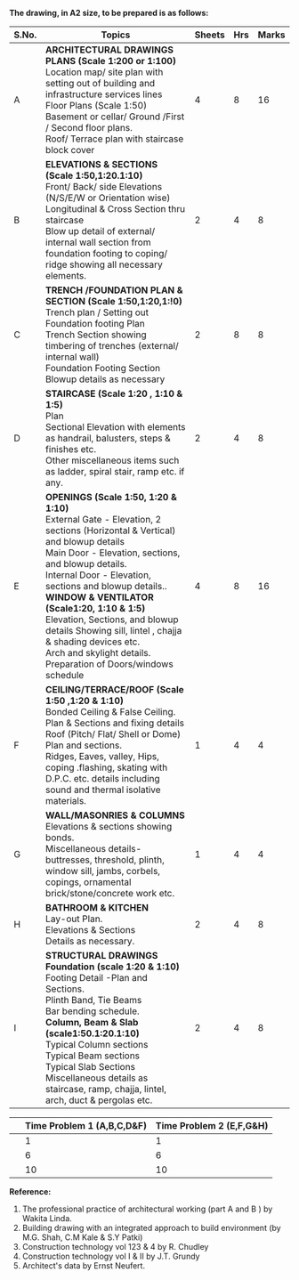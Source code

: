 **The drawing, in A2 size, to be prepared is as follows:**

| S.No. | Topics                                                                                                                                                                                                                                                                                                                                                                                                                                                                    | Sheets | Hrs | Marks |
| ----- | ------------------------------------------------------------------------------------------------------------------------------------------------------------------------------------------------------------------------------------------------------------------------------------------------------------------------------------------------------------------------------------------------------------------------------------------------------------------------- | ------ | --- | ----- |
| A     | **ARCHITECTURAL DRAWINGS**<br>**PLANS (Scale 1:200 or 1:100)**<br>Location map/ site plan with setting out of building and infrastructure services lines<br>Floor Plans (Scale 1:50)<br>Basement or cellar/ Ground /First / Second floor plans.<br>Roof/ Terrace plan with staircase block cover                                                                                                                                                                          | 4      | 8   | 16    |
| B     | **ELEVATIONS & SECTIONS (Scale 1:50,1:20.1:10)**<br>Front/ Back/ side Elevations (N/S/E/W or Orientation wise)<br>Longitudinal & Cross Section thru staircase<br>Blow up detail of external/ internal wall section from foundation footing to coping/ ridge showing all necessary elements.                                                                                                                                                                               | 2      | 4   | 8     |
| C     | **TRENCH /FOUNDATION PLAN & SECTION (Scale 1:50,1:20,1:!0)**<br>Trench plan / Setting out<br>Foundation footing Plan<br>Trench Section showing timbering of trenches (external/ internal wall)<br>Foundation Footing Section<br>Blowup details as necessary                                                                                                                                                                                                               | 2      | 8   | 8     |
| D     | **STAIRCASE (Scale 1:20 , 1:10 & 1:5)**<br>Plan<br>Sectional Elevation with elements as handrail, balusters, steps & finishes etc.<br>Other miscellaneous items such as ladder, spiral stair, ramp etc. if any.                                                                                                                                                                                                                                                           | 2      | 4   | 8     |
| E     | **OPENINGS (Scale 1:50, 1:20 & 1:10)**<br>External Gate - Elevation, 2 sections (Horizontal & Vertical) and blowup details<br>Main Door - Elevation, sections, and blowup details.<br>Internal Door - Elevation, sections and blowup details.. <br>**WINDOW & VENTILATOR (Scale1:20, 1:10 & 1:5)**<br>Elevation, Sections, and blowup details Showing sill, lintel , chajja & shading devices etc.<br>Arch and skylight details.<br>Preparation of Doors/windows schedule | 4      | 8   | 16    |
| F     | **CEILING/TERRACE/ROOF (Scale 1:50 ,1:20 & 1:10)**<br>Bonded Ceiling & False Ceiling.<br>Plan & Sections and fixing details<br>Roof (Pitch/ Flat/ Shell or Dome)<br>Plan and sections.<br>Ridges, Eaves, valley, Hips, coping .flashing, skating with D.P.C. etc. details including sound and thermal isolative materials.                                                                                                                                                | 1      | 4   | 4     |
| G     | **WALL/MASONRIES & COLUMNS**<br>Elevations & sections showing bonds.<br>Miscellaneous details-buttresses, threshold, plinth, window sill, jambs, corbels, copings, ornamental brick/stone/concrete work etc.                                                                                                                                                                                                                                                              | 1      | 4   | 4     |
| H     | **BATHROOM & KITCHEN**<br>Lay-out Plan.<br>Elevations & Sections<br>Details as necessary.                                                                                                                                                                                                                                                                                                                                                                                 | 2      | 4   | 8     |
| I     | **STRUCTURAL DRAWINGS**<br>**Foundation (scale 1:20 & 1:10)**<br>Footing Detail -Plan and Sections.<br>Plinth Band, Tie Beams<br>Bar bending schedule.<br>**Column, Beam & Slab (scale1:50.1:20.1:10)**<br>Typical Column sections<br>Typical Beam sections<br>Typical Slab Sections<br>Miscellaneous details as staircase, ramp, chajja, lintel, arch, duct & pergolas etc.                                                                                              | 2      | 4   | 8     |

| &nbsp; | Time Problem 1 (A,B,C,D&F) | Time Problem 2 (E,F,G&H) |
| ------ | -------------------------- | ------------------------ |
| &nbsp; | 1                          | 1                        |
| &nbsp; | 6                          | 6                        |
| &nbsp; | 10                         | 10                       |

**Reference:**

1. The professional practice of architectural working (part A and B ) by Wakita Linda.
2. Building drawing with an integrated approach to build environment (by M.G. Shah, C.M Kale & S.Y Patki)
3. Construction technology vol 123 & 4 by R. Chudley
4. Construction technology vol I & II by J.T. Grundy
5. Architect's data by Ernst Neufert.

